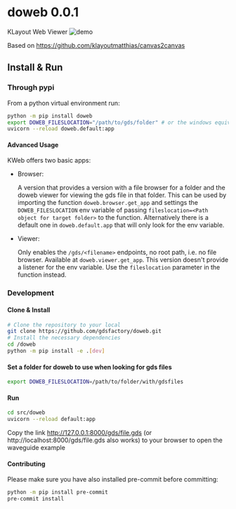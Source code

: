 # doweb 0.0.1

KLayout Web Viewer ![demo](docs/_static/doweb.png)

Based on https://github.com/klayoutmatthias/canvas2canvas

## Install & Run

### Through pypi

From a python virtual environment run:

```bash
python -m pip install doweb
export DOWEB_FILESLOCATION="/path/to/gds/folder" # or the windows equivalent with set
uvicorn --reload doweb.default:app
````

#### Advanced Usage

KWeb offers two basic apps:

- Browser:

  A version that provides a version with a file browser for a folder and the doweb viewer for viewing the gds file in that folder.
  This can be used by importing the function `doweb.browser.get_app` and settings the `DOWEB_FILESLOCATION` env variable of passing
  `fileslocation=<Path object for target folder>` to the function. Alternatively there is a default one in `doweb.default.app` that
  will only look for the env variable.

- Viewer:

  Only enables the `/gds/<filename>` endpoints, no root path, i.e. no file browser. Available at `doweb.viewer.get_app`. This version
  doesn't provide a listener for the env variable. Use the `fileslocation` parameter in the function instead.

### Development

#### Clone & Install


```bash
# Clone the repository to your local
git clone https://github.com/gdsfactory/doweb.git
# Install the necessary dependencies
cd /doweb
python -m pip install -e .[dev]
```

#### Set a folder for doweb to use when looking for gds files

```bash
export DOWEB_FILESLOCATION=/path/to/folder/with/gdsfiles
```

#### Run

```bash
cd src/doweb
uvicorn --reload default:app
```

Copy the link http://127.0.0.1:8000/gds/file.gds (or http://localhost:8000/gds/file.gds also works) to your browser to open the waveguide example


#### Contributing

Please make sure you have also installed pre-commit before committing:

```bash
python -m pip install pre-commit
pre-commit install
```
